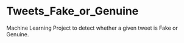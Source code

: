 # Tweets_Fake_or_Genuine
Machine Learning Project to detect whether a given tweet is Fake or Genuine. 
